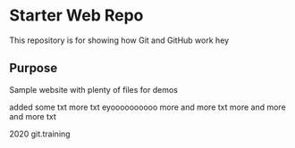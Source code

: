 # Starter Web Repo

This repository is for showing how Git and GitHub work
hey

## Purpose

Sample website with plenty of files for demos

added some txt
more txt eyoooooooooo
more and more txt
more and more and more txt

2020 git.training
